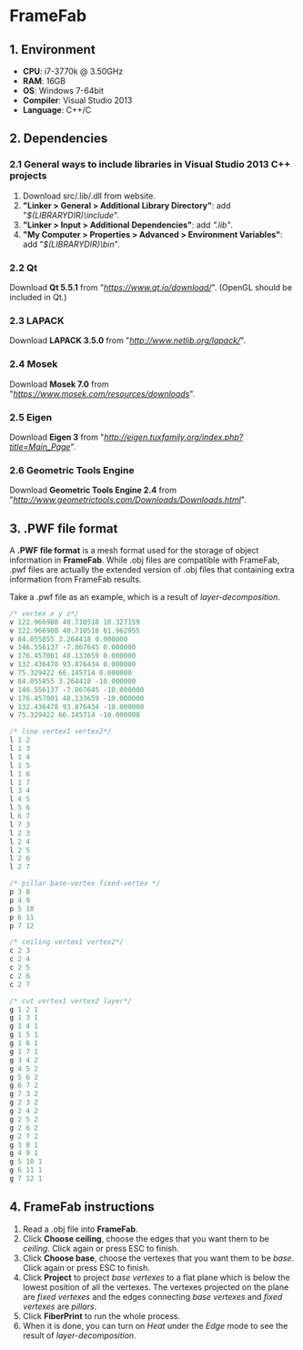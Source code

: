 # FrameFab
## 1. Environment
- **CPU**: i7-3770k @ 3.50GHz
- **RAM**: 16GB
- **OS**: Windows 7-64bit
- **Compiler**: Visual Studio 2013
- **Language**: C++/C
## 2. Dependencies
### 2.1 General ways to include libraries in Visual Studio 2013 C++ projects
1. Download src/.lib/.dll from website.
2. **"Linker > General > Additional Library Directory"**: add "*$(LIBRARYDIR)\include*".
3. **"Linker > Input > Additional Dependencies"**: add *".lib"*.
4. **"My Computer > Properties > Advanced > Environment Variables"**:  add "*$(LIBRARYDIR)\bin*".
### 2.2 Qt
Download **Qt 5.5.1** from "*https://www.qt.io/download/*".
(OpenGL should be included in Qt.)
### 2.3 LAPACK
Download **LAPACK 3.5.0** from "*http://www.netlib.org/lapack/*".
### 2.4 Mosek
Download **Mosek 7.0** from "*https://www.mosek.com/resources/downloads*".
### 2.5 Eigen
Download **Eigen 3** from "*http://eigen.tuxfamily.org/index.php?title=Main_Page*".
### 2.6 Geometric Tools Engine
Download **Geometric Tools Engine 2.4** from "*http://www.geometrictools.com/Downloads/Downloads.html*".
## 3. .PWF file format
A **.PWF file format** is a mesh format used for the storage of object information in **FrameFab**. While .obj files are compatible with FrameFab, .pwf files are actually the extended version of .obj files that containing extra information from FrameFab results.

Take a .pwf file as an example, which is a result of *layer-decomposition*.
```C++
/* vertex x y z*/
v 122.966980 40.710518 10.327159
v 122.966980 40.710518 61.962955
v 84.055855 3.264418 0.000000
v 146.556137 -7.867645 0.000000
v 176.457001 48.133659 0.000000
v 132.436478 93.876434 0.000000
v 75.329422 66.145714 0.000000
v 84.055855 3.264418 -10.000000
v 146.556137 -7.867645 -10.000000
v 176.457001 48.133659 -10.000000
v 132.436478 93.876434 -10.000000
v 75.329422 66.145714 -10.000000

/* line vertex1 vertex2*/
l 1 2
l 1 3
l 1 4
l 1 5
l 1 6
l 1 7
l 3 4
l 4 5
l 5 6
l 6 7
l 7 3
l 2 3
l 2 4
l 2 5
l 2 6
l 2 7

/* pillar base-vertex fixed-vertex */
p 3 8
p 4 9
p 5 10
p 6 11
p 7 12

/* ceiling vertex1 vertex2*/
c 2 3
c 2 4
c 2 5
c 2 6
c 2 7

/* cut vertex1 vertex2 layer*/
g 1 2 1
g 1 3 1
g 1 4 1
g 1 5 1
g 1 6 1
g 1 7 1
g 3 4 2
g 4 5 2
g 5 6 2
g 6 7 2
g 7 3 2
g 2 3 2
g 2 4 2
g 2 5 2
g 2 6 2
g 2 7 2
g 3 8 1
g 4 9 1
g 5 10 1
g 6 11 1
g 7 12 1
```
## 4. FrameFab instructions
1. Read a .obj file into **FrameFab**.
2. Click **Choose ceiling**, choose the edges that you want them to be *ceiling*. Click again or press ESC to finish.
3. Click **Choose base**, choose the vertexes that you want them to be *base*. Click again or press ESC to finish.
4. Click **Project** to project *base vertexes* to a flat plane which is below the lowest position of all the vertexes. The vertexes projected on the plane are *fixed vertexes* and the edges connecting *base vertexes* and *fixed vertexes* are *pillars*.
5. Click **FiberPrint** to run the whole process.
6. When it is done, you can turn on *Heat* under the *Edge* mode to see the result of *layer-decomposition*.

